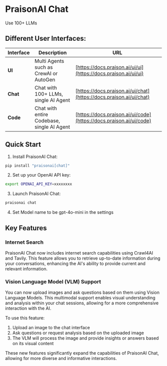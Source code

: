 # PraisonAI Chat

Use 100+ LLMs

## Different User Interfaces:

| Interface | Description | URL |
|---|---|---|
| **UI** | Multi Agents such as CrewAI or AutoGen | [https://docs.praison.ai/ui/ui](https://docs.praison.ai/ui/ui) |
| **Chat** | Chat with 100+ LLMs, single AI Agent | [https://docs.praison.ai/ui/chat](https://docs.praison.ai/ui/chat) |
| **Code** | Chat with entire Codebase, single AI Agent | [https://docs.praison.ai/ui/code](https://docs.praison.ai/ui/code) |

## Quick Start

1. Install PraisonAI Chat:
```bash
pip install "praisonai[chat]"
```

2. Set up your OpenAI API key:
```bash
export OPENAI_API_KEY=xxxxxxxx
```

3. Launch PraisonAI Chat:
```bash
praisonai chat
```
4. Set Model name to be gpt-4o-mini in the settings

## Key Features

### Internet Search

PraisonAI Chat now includes internet search capabilities using Crawl4AI and Tavily. This feature allows you to retrieve up-to-date information during your conversations, enhancing the AI's ability to provide current and relevant information.

### Vision Language Model (VLM) Support

You can now upload images and ask questions based on them using Vision Language Models. This multimodal support enables visual understanding and analysis within your chat sessions, allowing for a more comprehensive interaction with the AI.

To use this feature:
1. Upload an image to the chat interface
2. Ask questions or request analysis based on the uploaded image
3. The VLM will process the image and provide insights or answers based on its visual content

These new features significantly expand the capabilities of PraisonAI Chat, allowing for more diverse and informative interactions.